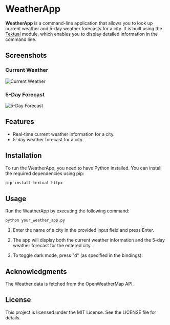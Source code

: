 # WeatherApp

**WeatherApp** is a command-line application that allows you to look up current weather and 5-day weather forecasts for a city. It is built using the [Textual](https://pypi.org/project/textual/) module, which enables you to display detailed information in the command line.

## Screenshots

### Current Weather
![Current Weather](https://example.com/screenshot_current_weather.png)

### 5-Day Forecast
![5-Day Forecast](https://example.com/screenshot_5_day_forecast.png)

## Features

- Real-time current weather information for a city.
- 5-day weather forecast for a city.

## Installation

To run the WeatherApp, you need to have Python installed. You can install the required dependencies using pip:

```bash
pip install textual httpx
```

## Usage

Run the WeatherApp by executing the following command:
```bash
python your_weather_app.py
```

1) Enter the name of a city in the provided input field and press Enter.

2) The app will display both the current weather information and the 5-day weather forecast for the entered city.

3) To toggle dark mode, press "d" (as specified in the bindings).

## Acknowledgments

The Weather data is fetched from the OpenWeatherMap API.

## License

This project is licensed under the MIT License. See the LICENSE file for details.
 
